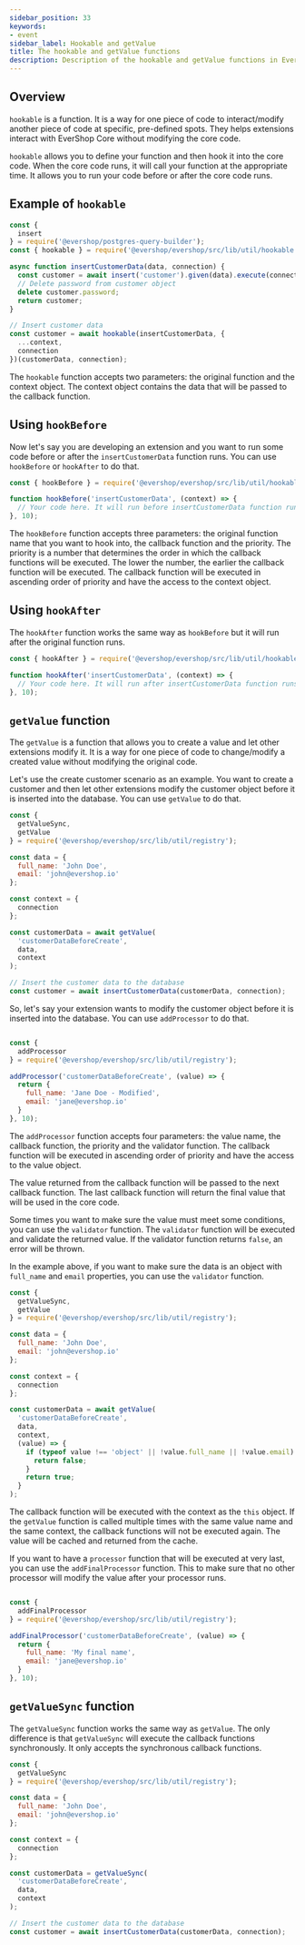 ```yaml
---
sidebar_position: 33
keywords:
- event
sidebar_label: Hookable and getValue
title: The hookable and getValue functions
description: Description of the hookable and getValue functions in EverShop. How to use them and what they do.
---
```


## Overview

`hookable` is a function. It is a way for one piece of code to interact/modify another piece of code at specific, pre-defined spots. They helps extensions interact with EverShop Core without modifying the core code.

`hookable` allows you to define your function and then hook it into the core code. When the core code runs, it will call your function at the appropriate time. It allows you to run your code before or after the core code runs.

## Example of `hookable`

```js title="Hookable - From the core code"
const {
  insert
} = require('@evershop/postgres-query-builder');
const { hookable } = require('@evershop/evershop/src/lib/util/hookable');

async function insertCustomerData(data, connection) {
  const customer = await insert('customer').given(data).execute(connection);
  // Delete password from customer object
  delete customer.password;
  return customer;
}

// Insert customer data
const customer = await hookable(insertCustomerData, {
  ...context,
  connection
})(customerData, connection);

```

The `hookable` function accepts two parameters: the original function and the context object. The context object contains the data that will be passed to the callback function.


## Using `hookBefore`

Now let's say you are developing an extension and you want to run some code before or after the `insertCustomerData` function runs. You can use `hookBefore` or `hookAfter` to do that.


```js title="hookBefore - From the extension code"
const { hookBefore } = require('@evershop/evershop/src/lib/util/hookable');

function hookBefore('insertCustomerData', (context) => {
  // Your code here. It will run before insertCustomerData function runs
}, 10);
```

The `hookBefore` function accepts three parameters: the original function name that you want to hook into, the callback function and the priority. The priority is a number that determines the order in which the callback functions will be executed. The lower the number, the earlier the callback function will be executed. The callback function will be executed in ascending order of priority and have the access to the context object.

## Using `hookAfter`

The `hookAfter` function works the same way as `hookBefore` but it will run after the original function runs.

```js title="hookAfter - From the extension code"
const { hookAfter } = require('@evershop/evershop/src/lib/util/hookable');

function hookAfter('insertCustomerData', (context) => {
  // Your code here. It will run after insertCustomerData function runs
}, 10);
```

## `getValue` function

The `getValue` is a function that allows you to create a value and let other extensions modify it. It is a way for one piece of code to change/modify a created value without modifying the original code.

Let's use the create customer scenario as an example. You want to create a customer and then let other extensions modify the customer object before it is inserted into the database. You can use `getValue` to do that.

```js title="getValue - From the core code"
const {
  getValueSync,
  getValue
} = require('@evershop/evershop/src/lib/util/registry');

const data = {
  full_name: 'John Doe',
  email: 'john@evershop.io'
};

const context = {
  connection
};

const customerData = await getValue(
  'customerDataBeforeCreate',
  data,
  context
);

// Insert the customer data to the database
const customer = await insertCustomerData(customerData, connection);
```

So, let's say your extension wants to modify the customer object before it is inserted into the database. You can use `addProcessor` to do that.

```js title="addProcessor - From the extension code"

const {
  addProcessor
} = require('@evershop/evershop/src/lib/util/registry');

addProcessor('customerDataBeforeCreate', (value) => {
  return {
    full_name: 'Jane Doe - Modified',
    email: 'jane@evershop.io'
  }
}, 10);
```

The `addProcessor` function accepts four parameters: the value name, the callback function, the priority and the validator function. The callback function will be executed in ascending order of priority and have the access to the value object.

The value returned from the callback function will be passed to the next callback function. The last callback function will return the final value that will be used in the core code.

Some times you want to make sure the value must meet some conditions, you can use the `validator` function. The `validator` function will be executed and validate the returned value. If the validator function returns `false`, an error will be thrown.

In the example above, if you want to make sure the data is an object with `full_name` and `email` properties, you can use the `validator` function.

```js title="getValue - From the core code"
const {
  getValueSync,
  getValue
} = require('@evershop/evershop/src/lib/util/registry');

const data = {
  full_name: 'John Doe',
  email: 'john@evershop.io'
};

const context = {
  connection
};

const customerData = await getValue(
  'customerDataBeforeCreate',
  data,
  context,
  (value) => {
    if (typeof value !== 'object' || !value.full_name || !value.email) {
      return false;
    }
    return true;
  }
);
```

The callback function will be executed with the context as the `this` object. If the `getValue` function is called multiple times with the same value name and the same context, the callback functions will not be executed again. The value will be cached and returned from the cache.

If you want to have a `processor` function that will be executed at very last, you can use the `addFinalProcessor` function. This to make sure that no other processor will modify the value after your processor runs.

```js title="addFinalProcessor - From the extension code"

const {
  addFinalProcessor
} = require('@evershop/evershop/src/lib/util/registry');

addFinalProcessor('customerDataBeforeCreate', (value) => {
  return {
    full_name: 'My final name',
    email: 'jane@evershop.io'
  }
}, 10);
```

## `getValueSync` function

The `getValueSync` function works the same way as `getValue`. The only difference is that `getValueSync` will execute the callback functions synchronously. It only accepts the synchronous callback functions.

```js title="getValueSync - From the core code"
const {
  getValueSync
} = require('@evershop/evershop/src/lib/util/registry');

const data = {
  full_name: 'John Doe',
  email: 'john@evershop.io'
};

const context = {
  connection
};

const customerData = getValueSync(
  'customerDataBeforeCreate',
  data,
  context
);

// Insert the customer data to the database
const customer = await insertCustomerData(customerData, connection);
```


